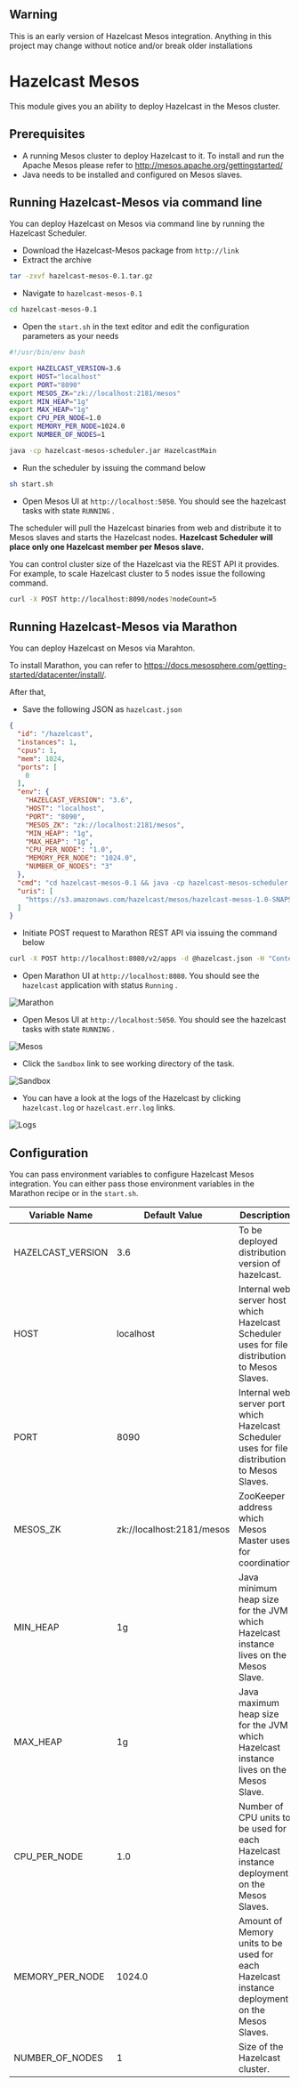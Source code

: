## Warning
This is an early version of Hazelcast Mesos integration. Anything in this project may change without notice and/or break older installations

# Hazelcast Mesos

This module gives you an ability to deploy Hazelcast in the Mesos cluster.

## Prerequisites
- A running Mesos cluster to deploy Hazelcast to it. To install and run the Apache Mesos please refer to http://mesos.apache.org/gettingstarted/
- Java needs to be installed and configured on Mesos slaves.

## Running Hazelcast-Mesos via command line
You can deploy Hazelcast on Mesos via command line by running the Hazelcast Scheduler.

- Download the Hazelcast-Mesos package from `http://link`
- Extract the archive
```bash
tar -zxvf hazelcast-mesos-0.1.tar.gz
```
- Navigate to `hazelcast-mesos-0.1`
```bash
cd hazelcast-mesos-0.1
```
- Open the `start.sh` in the text editor and edit the configuration parameters as your needs

```bash
#!/usr/bin/env bash

export HAZELCAST_VERSION=3.6
export HOST="localhost"
export PORT="8090"
export MESOS_ZK="zk://localhost:2181/mesos"
export MIN_HEAP="1g"
export MAX_HEAP="1g"
export CPU_PER_NODE=1.0
export MEMORY_PER_NODE=1024.0
export NUMBER_OF_NODES=1

java -cp hazelcast-mesos-scheduler.jar HazelcastMain
```
- Run the scheduler by issuing the command below
```bash
sh start.sh
```
- Open Mesos UI at `http://localhost:5050`. You should see the hazelcast tasks with state `RUNNING` .


The scheduler will pull the Hazelcast binaries from web and distribute it to Mesos slaves and starts the Hazelcast nodes. **Hazelcast Scheduler will place only one Hazelcast member per Mesos slave.**

You can control cluster size of the Hazelcast via the REST API it provides.
For example, to scale Hazelcast cluster to 5 nodes issue the following command.
```bash
curl -X POST http://localhost:8090/nodes?nodeCount=5
```

## Running Hazelcast-Mesos via Marathon
You can deploy Hazelcast on Mesos via Marahton.

To install Marathon, you can refer to https://docs.mesosphere.com/getting-started/datacenter/install/.

After that,
- Save the following JSON as `hazelcast.json`
```json
{
  "id": "/hazelcast",
  "instances": 1,
  "cpus": 1,
  "mem": 1024,
  "ports": [
    0
  ],
  "env": {
    "HAZELCAST_VERSION": "3.6",
    "HOST": "localhost",
    "PORT": "8090",
    "MESOS_ZK": "zk://localhost:2181/mesos",
    "MIN_HEAP": "1g",
    "MAX_HEAP": "1g",
    "CPU_PER_NODE": "1.0",
    "MEMORY_PER_NODE": "1024.0",
    "NUMBER_OF_NODES": "3"
  },
  "cmd": "cd hazelcast-mesos-0.1 && java -cp hazelcast-mesos-scheduler.jar HazelcastMain",
  "uris": [
    "https://s3.amazonaws.com/hazelcast/mesos/hazelcast-mesos-1.0-SNAPSHOT.tar.gz"
  ]
}
```
- Initiate POST request to Marathon REST API via issuing the command below
```bash
curl -X POST http://localhost:8080/v2/apps -d @hazelcast.json -H "Content-type: application/json"
```
- Open Marathon UI at `http://localhost:8080`. You should see the `hazelcast` application with status `Running` .

![Marathon](images/marathon.png)

- Open Mesos UI at `http://localhost:5050`. You should see the hazelcast tasks with state `RUNNING` .

![Mesos](images/tasks.png)

- Click the `Sandbox` link to see working directory of the task.

![Sandbox](images/task.png)

- You can have a look at the logs of the Hazelcast by clicking `hazelcast.log` or `hazelcast.err.log` links.

![Logs](images/logs.png)

## Configuration

You can pass environment variables to configure Hazelcast Mesos integration. You can either pass those environment variables in the Marathon recipe or in the `start.sh`.

| Variable Name  | Default Value   | Description   |
|---|---|---|
| HAZELCAST_VERSION  |  3.6  |  To be deployed distribution version of hazelcast.  |
| HOST  | localhost   | Internal web server host which Hazelcast Scheduler uses for file distribution to Mesos Slaves.  |   
| PORT  | 8090 | Internal web server port which Hazelcast Scheduler uses for file distribution to Mesos Slaves.  |
| MESOS_ZK | zk://localhost:2181/mesos | ZooKeeper address which Mesos Master uses for coordination |
| MIN_HEAP | 1g | Java minimum heap size for the JVM which Hazelcast instance lives on the Mesos Slave.|  
| MAX_HEAP | 1g | Java maximum heap size for the JVM which Hazelcast instance lives on the Mesos Slave. |
| CPU_PER_NODE | 1.0 | Number of CPU units to be used for each Hazelcast instance deployment on the Mesos Slaves. |
| MEMORY_PER_NODE | 1024.0 | Amount of Memory units to be used for each Hazelcast instance deployment on the Mesos Slaves. |   
| NUMBER_OF_NODES | 1 | Size of the Hazelcast cluster.|    
